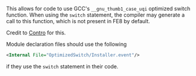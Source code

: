 
This allows for code to use GCC's `__gnu_thumb1_case_uqi` optimized switch function. When using the `switch` statement, the compiler may generate a call to this function, which is not present in FE8 by default.

Credit to [Contro](https://github.com/masterofcontroversy/) for this.

Module declaration files should use the following
```xml
<Internal File="OptimizedSwitch/Installer.event"/>
```

if they use the `switch` statement in their code.
